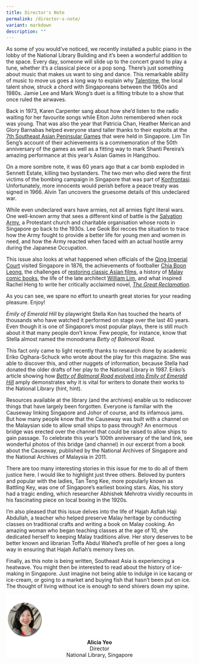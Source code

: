 ```yaml
---
title: Director's Note
permalink: /director-s-note/
variant: markdown
description: ""
---
```

As some of you would’ve noticed, we recently installed a public piano in the lobby of the National Library Building and it’s been a wonderful addition to the space. Every day, someone will slide up to the concert grand to play a tune, whether it’s a classical piece or a pop song. There’s just something about music that makes us want to sing and dance. This remarkable ability of music to move us goes a long way to explain why [Talentime](/vol-19/issue-4/jan-mar-2024/talentime-history-singapore/), the local talent show, struck a chord with Singaporeans between the 1960s and 1980s. Jamie Lee and Mark Wong’s duet is a fitting tribute to a show that once ruled the airwaves.

Back in 1973, Karen Carpenter sang about how she’d listen to the radio waiting for her favourite songs while Elton John remembered when rock was young. That was also the year that Patricia Chan, Heather Merican and Glory Barnabas helped everyone stand taller thanks to their exploits at the [7th Southeast Asian Peninsular Games](/vol-19/issue-4/jan-mar-2024/seventh-seap-games-1973/) that were held in Singapore. Lim Tin Seng’s account of their achievements is a commemoration of the 50th anniversary of the games as well as a fitting way to mark Shanti Pereira’s amazing performance at this year’s Asian Games in Hangzhou.

On a more sombre note, it was 60 years ago that a car bomb exploded in Sennett Estate, killing two bystanders. The two men who died were the first victims of the bombing campaign in Singapore that was part of [Konfrontasi](/vol-19/issue-4/jan-mar-2024/singapore-malaysia-indonesia-konfrontasi-confrontation/). Unfortunately, more innocents would perish before a peace treaty was signed in 1966. Alvin Tan uncovers the gruesome details of this undeclared war.

While even undeclared wars have armies, not all armies fight literal wars. One well-known army that sees a different kind of battle is the [Salvation Army](/vol-19/issue-4/jan-mar-2024/salvation-army-singapore/), a Protestant church and charitable organisation whose roots in Singapore go back to the 1930s. Lee Geok Boi recces the situation to trace how the Army fought to provide a better life for young men and women in need, and how the Army reacted when faced with an actual hostile army during the Japanese Occupation.&nbsp;

This issue also looks at what happened when officials of the [Qing Imperial Court](/vol-19/issue-4/jan-mar-2024/qing-ambassadors-guo-song-tao/) visited Singapore in 1876, the achievements of footballer [Chia Boon Leong](/vol-19/issue-4/jan-mar-2024/chia-boon-leong-football-soccer/), the challenges of [restoring classic Asian films](/vol-19/issue-4/jan-mar-2024/restoring-asian-films/), a history of [Malay comic books](/vol-19/issue-4/jan-mar-2024/early-malay-comics/), the life of the late architect [William Lim](/vol-19/issue-4/jan-mar-2024/william-lim-archictect-w-associates/), and what inspired Rachel Heng to write her critically acclaimed novel, [_The Great Reclamation_](/vol-19/issue-4/jan-mar-2024/interview-rachel-heng/).

As you can see, we spare no effort to unearth great stories for your reading pleasure. Enjoy!











_Emily of Emerald Hill_ by playwright Stella Kon has touched the hearts of thousands who have watched it performed on stage over the last 40 years. Even though it is one of Singapore’s most popular plays, there is still much about it that many people don’t know. Few people, for instance, know that Stella almost named the monodrama _Betty of Balmoral Road_.&nbsp;

This fact only came to light recently thanks to research done by academic Eriko Ogihara-Schuck who wrote about the play for this magazine. She was able to discover this, and other nuggets of information, because Stella had donated the older drafts of her play to the National Library in 1987. Eriko’s article showing how [_Betty of Balmoral Road_ evolved into _Emily of Emerald Hill_](/vol-20/issue-2/jul-sep-2024/emily-of-emerald-hill-stella-kon/) amply demonstrates why it is vital for writers to donate their works to the National Library (hint, hint).

Resources available at the library (and the archives) enable us to rediscover things that have largely been forgotten. Everyone is familiar with the Causeway linking Singapore and Johor of course, and its infamous jams. But how many people know that the Causeway was built with a channel on the Malaysian side to allow small ships to pass through? An enormous bridge was erected over the channel that could be raised to allow ships to gain passage. To celebrate this year’s 100th anniversary of the land link, see wonderful photos of this bridge (and channel) in our excerpt from a book about the Causeway, published by the National Archives of Singapore and the National Archives of Malaysia in 2011.

There are too many interesting stories in this issue for me to do all of them justice here. I would like to highlight just three others. Beloved by punters and popular with the ladies, Tan Teng Kee, more popularly known as Battling Key, was one of Singapore’s earliest boxing stars. Alas, his story had a tragic ending, which researcher Abhishek Mehrotra vividly recounts in his fascinating piece on local boxing in the 1920s.

I’m also pleased that this issue delves into the life of Hajah Asfiah Haji Abdullah, a teacher who helped preserve Malay heritage by conducting classes on traditional crafts and writing a book on Malay cooking. An amazing woman who began teaching classes at the age of 10, she dedicated herself to keeping Malay traditions alive. Her story deserves to be better known and librarian Toffa Abdul Wahed’s profile of her goes a long way in ensuring that Hajah Asfiah’s memory lives on.

Finally, as this note is being written, Southeast Asia is experiencing a heatwave. You might then be interested to read about the history of ice-making in Singapore. Just imagine not being able to indulge in ice kacang or ice-cream, or going to a market and buying fish that hasn’t been put on ice. The thought of living without ice is enough to send shivers down my spine.



<div style="background-color: white;">
<br>
<img src="/images/vol-17-issue-3/Director.png" style="width: 100px; height: 100px;">
<center><b>Alicia Yeo</b><br>Director<br>National Library, Singapore</center>
</div>